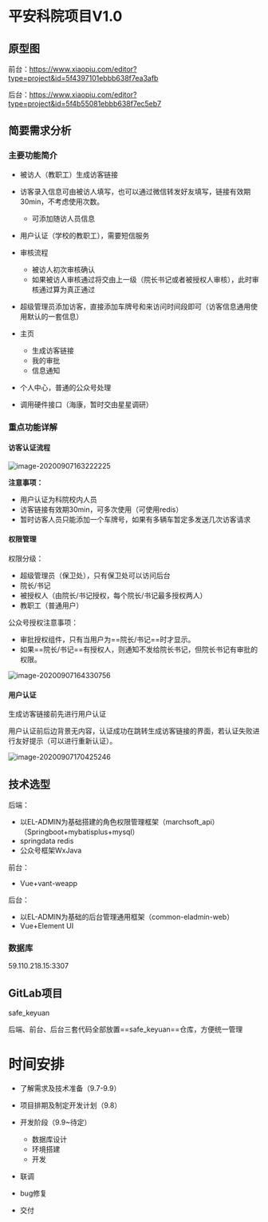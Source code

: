 # 平安科院项目V1.0

## 原型图

前台：https://www.xiaopiu.com/editor?type=project&id=5f4397101ebbb638f7ea3afb

后台：https://www.xiaopiu.com/editor?type=project&id=5f4b55081ebbb638f7ec5eb7



## 简要需求分析

### 主要功能简介

- 被访人（教职工）生成访客链接

- 访客录入信息可由被访人填写，也可以通过微信转发好友填写，链接有效期30min，不考虑使用次数。
  - 可添加随访人员信息
- 用户认证（学校的教职工），需要短信服务
- 审核流程
  - 被访人初次审核确认
  - 如果被访人审核通过将交由上一级（院长书记或者被授权人审核），此时审核通过算为真正通过
- 超级管理员添加访客，直接添加车牌号和来访问时间段即可（访客信息通用使用默认的一套信息）
- 主页
  - 生成访客链接
  - 我的审批
  - 信息通知
- 个人中心，普通的公众号处理
- 调用硬件接口（海康，暂时交由星星调研）



### 重点功能详解

#### 访客认证流程

![image-20200907163222225](https://gitee.com/koala010/typora/raw/master/img/image-20200907163222225.png)

**注意事项：**

- 用户认证为科院校内人员
- 访客链接有效期30min，可多次使用（可使用redis）
- 暂时访客人员只能添加一个车牌号，如果有多辆车暂定多发送几次访客请求



#### 权限管理

权限分级：

- 超级管理员（保卫处），只有保卫处可以访问后台
- 院长/书记
- 被授权人（由院长/书记授权，每个院长/书记最多授权两人）
- 教职工（普通用户）



公众号授权注意事项：

- 审批授权组件，只有当用户为==院长/书记==时才显示。
- 如果==院长/书记==有授权人，则通知不发给院长书记，但院长书记有审批的权限。



![image-20200907164330756](https://gitee.com/koala010/typora/raw/master/img/image-20200907164330756.png)



#### 用户认证

生成访客链接前先进行用户认证

用户认证前后边背景无内容，认证成功在跳转生成访客链接的界面，若认证失败进行友好提示（可以进行重新认证）。

![image-20200907170425246](https://gitee.com/koala010/typora/raw/master/img/image-20200907170425246.png)

## 技术选型

后端：

- 以EL-ADMIN为基础搭建的角色权限管理框架（marchsoft_api）（Springboot+mybatisplus+mysql）
- springdata redis
- 公众号框架WxJava



前台：

- Vue+vant-weapp

  

后台：

- 以EL-ADMIN为基础的后台管理通用框架（common-eladmin-web）
- Vue+Element UI



### 数据库

59.110.218.15:3307


## GitLab项目

safe_keyuan

后端、前台、后台三套代码全部放置==safe_keyuan==仓库，方便统一管理



# 时间安排

- 了解需求及技术准备（9.7-9.9）

- 项目排期及制定开发计划（9.8）

- 开发阶段（9.9~待定）
  - 数据库设计
  - 环境搭建
  - 开发
- 联调
- bug修复
- 交付

